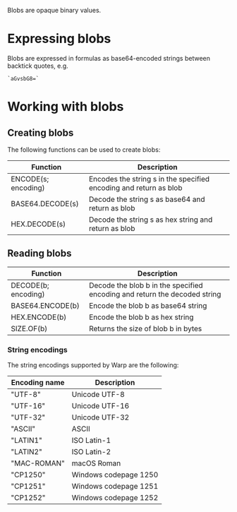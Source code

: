 Blobs are opaque binary values.

# Expressing blobs

Blobs are expressed in formulas as base64-encoded strings between backtick quotes, e.g. 
````
`aGvsbG8=`
````

# Working with blobs

## Creating blobs

The following functions can be used to create blobs:

| Function|Description|
|---------|-----------|
|ENCODE(s; encoding)|Encodes the string s in the specified encoding and return as blob|
|BASE64.DECODE(s)|Decode the string s as base64 and return as blob|
|HEX.DECODE(s)|Decode the string s as hex string and return as blob|

## Reading blobs

| Function|Description|
|---------|-----------|
|DECODE(b; encoding)|Decode the blob b in the specified encoding and return the decoded string|
|BASE64.ENCODE(b)|Encode the blob b as base64 string|
|HEX.ENCODE(b)|Encode the blob b as hex string|
|SIZE.OF(b)|Returns the size of blob b in bytes|

### String encodings

The string encodings supported by Warp are the following:

| Encoding name |Description|
|---------|-----------|
| "UTF-8" | Unicode UTF-8 |
| "UTF-16" | Unicode UTF-16 |
| "UTF-32" | Unicode UTF-32 |
| "ASCII" | ASCII |
| "LATIN1" | ISO Latin-1 |
| "LATIN2" | ISO Latin-2 |
| "MAC-ROMAN" | macOS Roman |
| "CP1250" | Windows codepage 1250 |
| "CP1251" | Windows codepage 1251 |
| "CP1252" | Windows codepage 1252 |